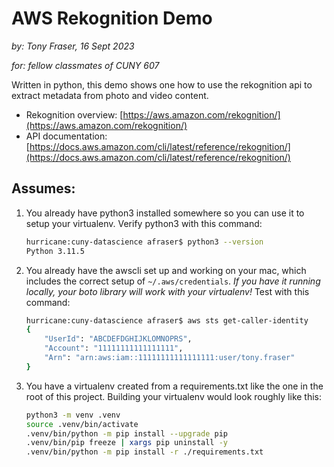 # AWS Rekognition Demo
*by: Tony Fraser, 16 Sept 2023*

*for: fellow classmates of CUNY 607* 

Written in python, this demo shows one how to use the rekognition api to extract metadata from photo and video content.

* Rekognition overview: [https://aws.amazon.com/rekognition/](https://aws.amazon.com/rekognition/)
* API documentation: [https://docs.aws.amazon.com/cli/latest/reference/rekognition/](https://docs.aws.amazon.com/cli/latest/reference/rekognition/)


## Assumes:
1. You already have python3 installed somewhere so you can use it to setup your virtualenv. Verify python3 with this command: 
    ```sh
    hurricane:cuny-datascience afraser$ python3 --version
    Python 3.11.5
    ```
1. You already have the awscli set up and working on your mac, which includes the correct setup of `~/.aws/credentials`. *If you have it running locally, your boto library will work with your virtualenv!* Test with this command:  
    ```sh
    hurricane:cuny-datascience afraser$ aws sts get-caller-identity
    {
        "UserId": "ABCDEFDGHIJKLOMNOPRS",
        "Account": "11111111111111111",
        "Arn": "arn:aws:iam::11111111111111111:user/tony.fraser"
    }
    ```
1. You  have a virtualenv created from a requirements.txt like the one in the root of this project. Building your virtualenv would look roughly like this:
    ```sh
    python3 -m venv .venv
    source .venv/bin/activate
    .venv/bin/python -m pip install --upgrade pip 
    .venv/bin/pip freeze | xargs pip uninstall -y 
    .venv/bin/python -m pip install -r ./requirements.txt
    ```
